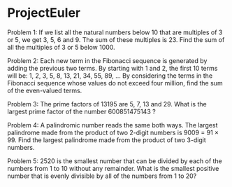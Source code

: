 # ProjectEuler
Problem 1: If we list all the natural numbers below 10 that are multiples of 3 or 5, we get 3, 5, 6 and 9. The sum of these multiples is 23. Find the sum of all the multiples of 3 or 5 below 1000.

Problem 2: Each new term in the Fibonacci sequence is generated by adding the previous two terms. By starting with 1 and 2, the first 10 terms will be:
                                              1, 2, 3, 5, 8, 13, 21, 34, 55, 89, ...
By considering the terms in the Fibonacci sequence whose values do not exceed four million, find the sum of the even-valued terms. 

Problem 3: The prime factors of 13195 are 5, 7, 13 and 29.
What is the largest prime factor of the number 600851475143 ?

Problem 4: A palindromic number reads the same both ways. The largest palindrome made from the product of two 2-digit numbers is        9009 = 91 × 99.
Find the largest palindrome made from the product of two 3-digit numbers.

Problem 5: 2520 is the smallest number that can be divided by each of the numbers from 1 to 10 without any remainder.
What is the smallest positive number that is evenly divisible by all of the numbers from 1 to 20?

